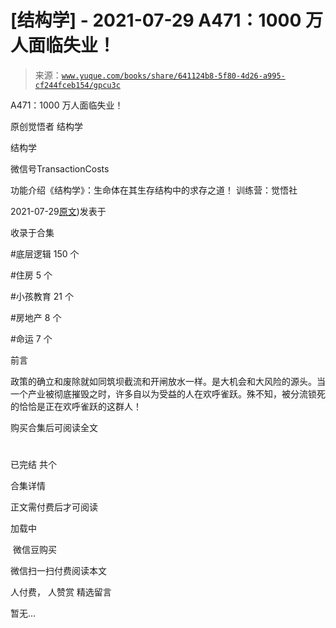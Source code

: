 # [结构学] - 2021-07-29 A471：1000 万人面临失业！

> 来源：[`www.yuque.com/books/share/641124b8-5f80-4d26-a995-cf244fceb154/gpcu3c`](https://www.yuque.com/books/share/641124b8-5f80-4d26-a995-cf244fceb154/gpcu3c)



A471：1000 万人面临失业！ 

原创觉悟者 结构学 

结构学 

微信号TransactionCosts 

功能介绍《结构学》：生命体在其生存结构中的求存之道！ 训练营：觉悟社 

2021-07-29[原文](https://mp.weixin.qq.com/s?__biz=MzIzMDYwOTM0Mg==&mid=2247486048&idx=1&sn=bf4938c29795e6b87e12bf1297f4583d&chksm=e8b192b1dfc61ba79abd79a8466233e918139d75e45a635323df32428b429405ecd140142e20#rd))发表于 

收录于合集 

#底层逻辑 150 个 

#住房 5 个 

#小孩教育 21 个 

#房地产 8 个 

#命运 7 个 

前言 

政策的确立和废除就如同筑坝截流和开闸放水一样。是大机会和大风险的源头。当一个产业被彻底摧毁之时，许多自以为受益的人在欢呼雀跃。殊不知，被分流锁死的恰恰是正在欢呼雀跃的这群人！ 

购买合集后可阅读全文 

# 

已完结 共个 

合集详情 

正文需付费后才可阅读 

加载中 

 微信豆购买 

微信扫一扫付费阅读本文 

人付费， 人赞赏 <ne-h3 id="esHOC" data-lake-id="esHOC"><ne-heading-ext><ne-heading-anchor></ne-heading-anchor><ne-heading-fold></ne-heading-fold></ne-heading-ext><ne-heading-content>精选留言</ne-heading-content></ne-h3> 

暂无...